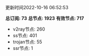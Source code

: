更新时间2022-10-16 06:52:53

**总订阅: 73**
**总节点: 1923**
**有效节点: 717**
- v2ray节点: 260
- ss节点: 401
- trojan节点: 55
- ssr节点: 1
